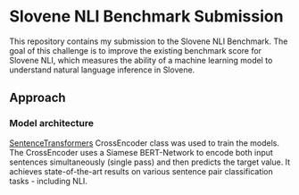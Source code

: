 # Slovene NLI Benchmark Submission
This repository contains my submission to the Slovene NLI Benchmark. 
The goal of this challenge is to improve the existing benchmark score for Slovene NLI, which measures the ability of a machine learning model to understand natural language inference in Slovene.

## Approach
### Model architecture
[SentenceTransformers](https://arxiv.org/pdf/1908.10084.pdf) CrossEncoder class was used to train the models. The CrossEncoder uses a Siamese BERT-Network to encode both input sentences simultaneously (single pass) and then predicts the target value. It achieves state-of-the-art results on various sentence pair classification tasks - including NLI.

###
